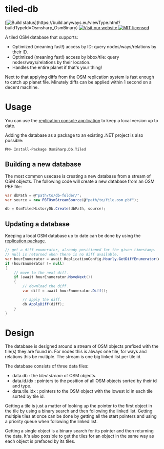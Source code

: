 # tiled-db

[![Build status](https://build.anyways.eu/app/rest/builds/buildType:(id:Osmsharp_TiledDb)/statusIcon)](https://build.anyways.eu/viewType.html?buildTypeId=Osmsharp_OsmBinary)   [![Visit our website](https://img.shields.io/badge/website-osmsharp.com-020031.svg) ](http://www.osmsharp.com/) [![MIT licensed](https://img.shields.io/badge/license-MIT-blue.svg)](https://github.com/OsmSharp/core/blob/develop/LICENSE.md)  

A tiled OSM database that supports:

- Optimized (meaning fast!) access by ID: query nodes/ways/relations by their ID.
- Optimized (meaning fast!) access by bbox/tile: query nodes/ways/relations by their location.
- Handles the entire planet if that's your thing!

Next to that applying diffs from the OSM replication system is fast enough to catch up planet file. Minutely diffs can be applied within 1 second on a decent machine.

# Usage

You can use the [replication console application](https://github.com/OsmSharp/tiled-db/tree/master/src/OsmSharp.Db.Tiled.Replication) to keep a local version up to date. 

Adding the database as a package to an existing .NET project is also possible:

    PM> Install-Package OsmSharp.Db.Tiled
    
## Building a new database

The most common usecase is creating a new database from a stream of OSM objects. The following code will create a new database from an OSM PBF file: 

```csharp
var dbPath = @"path/to/db-folder/";
var source = new PBFOsmStreamSource(@"path/to/file.osm.pbf");

db = OsmTiledHistoryDb.Create(dbPath, source);
```

## Updating a database

Keeping a local OSM database up to date can be done by using the [replication package](https://github.com/OsmSharp/replication).  

```csharp
// get a diff enumerator, already positioned for the given timestamp.
// null is returned when there is no diff available.
var hourEnumerator = await ReplicationConfig.Hourly.GetDiffEnumerator(db.Latest.EndTimestamp);
if (hourEnumerator != null)
{
    // move to the next diff.
    if (await hourEnumerator.MoveNext())
    {
        // download the diff.
        var diff = await hourEnumerator.Diff();

        // apply the diff.
        db.ApplyDiff(diff);
    }
}
```

# Design

The database is designed around a stream of OSM objects prefixed with the tile(s) they are found in. For nodes this is always one tile, for ways and relations this be multiple. The stream is one big linked list per tile id. 

The database consists of three data files:
- data.db : the _tiled stream_ of OSM objects.
- data.id.idx : pointers to the position of all OSM objects sorted by their id and type.
- data.tile.idx : pointers to the OSM object with the lowest id in each tile sorted by tile id.

Getting a tile is just a matter of looking up the pointer to the first object in the tile by using a binary search and then following the linked list. Getting multiple tiles at once can be done by getting all the start pointers and using a priority queue when following the linked list. 

Getting a single object is a binary search for its pointer and then returning the data. It's also possible to get the tiles for an object in the same way as each object is prefaced by its tiles.